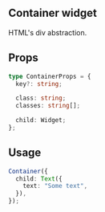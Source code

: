 ## Container widget

HTML's div abstraction.

## Props

```typescript
type ContainerProps = {
  key?: string;

  class: string;
  classes: string[];

  child: Widget;
};
```

## Usage

```typescript
Container({
  child: Text({
    text: "Some text",
  }),
});
```
